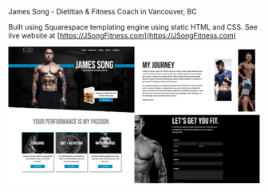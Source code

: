 James Song - Dietitian & Fitness Coach in Vancouver, BC

Built using Squarespace templating engine using static HTML and CSS. See live website at [https://JSongFitness.com](https://JSongFitness.com)

![demo](demo.jpg)
